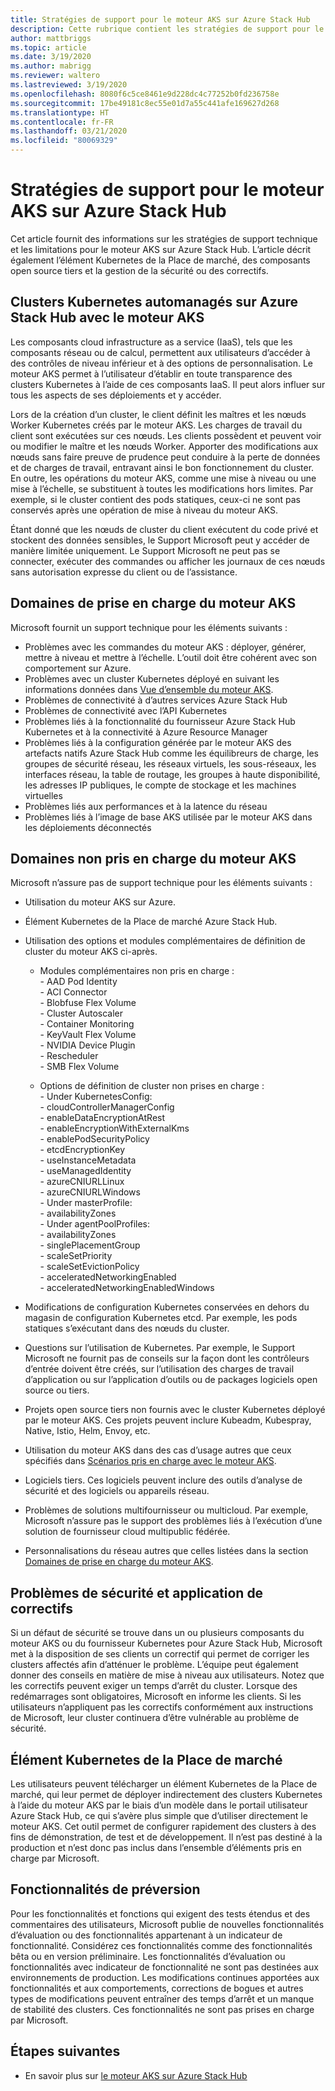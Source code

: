 ```yaml
---
title: Stratégies de support pour le moteur AKS sur Azure Stack Hub
description: Cette rubrique contient les stratégies de support pour le moteur AKS sur Azure Stack Hub.
author: mattbriggs
ms.topic: article
ms.date: 3/19/2020
ms.author: mabrigg
ms.reviewer: waltero
ms.lastreviewed: 3/19/2020
ms.openlocfilehash: 8080f6c5ce8461e9d228dc4c77252b0fd236758e
ms.sourcegitcommit: 17be49181c8ec55e01d7a55c441afe169627d268
ms.translationtype: HT
ms.contentlocale: fr-FR
ms.lasthandoff: 03/21/2020
ms.locfileid: "80069329"
---
```

# <a name="support-policies-for-aks-engine-on-azure-stack-hub"></a>Stratégies de support pour le moteur AKS sur Azure Stack Hub

Cet article fournit des informations sur les stratégies de support technique et les limitations pour le moteur AKS sur Azure Stack Hub. L’article décrit également l’élément Kubernetes de la Place de marché, des composants open source tiers et la gestion de la sécurité ou des correctifs. 

## <a name="self-managed-kubernetes-clusters-on-azure-stack-hub-with-aks-engine"></a>Clusters Kubernetes automanagés sur Azure Stack Hub avec le moteur AKS

Les composants cloud infrastructure as a service (IaaS), tels que les composants réseau ou de calcul, permettent aux utilisateurs d’accéder à des contrôles de niveau inférieur et à des options de personnalisation. Le moteur AKS permet à l’utilisateur d’établir en toute transparence des clusters Kubernetes à l’aide de ces composants IaaS. Il peut alors influer sur tous les aspects de ses déploiements et y accéder.

Lors de la création d’un cluster, le client définit les maîtres et les nœuds Worker Kubernetes créés par le moteur AKS. Les charges de travail du client sont exécutées sur ces nœuds. Les clients possèdent et peuvent voir ou modifier le maître et les nœuds Worker. Apporter des modifications aux nœuds sans faire preuve de prudence peut conduire à la perte de données et de charges de travail, entravant ainsi le bon fonctionnement du cluster. En outre, les opérations du moteur AKS, comme une mise à niveau ou une mise à l’échelle, se substituent à toutes les modifications hors limites. Par exemple, si le cluster contient des pods statiques, ceux-ci ne sont pas conservés après une opération de mise à niveau du moteur AKS.

Étant donné que les nœuds de cluster du client exécutent du code privé et stockent des données sensibles, le Support Microsoft peut y accéder de manière limitée uniquement. Le Support Microsoft ne peut pas se connecter, exécuter des commandes ou afficher les journaux de ces nœuds sans autorisation expresse du client ou de l’assistance.

## <a name="aks-engine-supported-areas"></a>Domaines de prise en charge du moteur AKS

Microsoft fournit un support technique pour les éléments suivants :

-  Problèmes avec les commandes du moteur AKS : déployer, générer, mettre à niveau et mettre à l’échelle. L’outil doit être cohérent avec son comportement sur Azure.
-  Problèmes avec un cluster Kubernetes déployé en suivant les informations données dans [Vue d’ensemble du moteur AKS](azure-stack-kubernetes-aks-engine-overview.md).
-  Problèmes de connectivité à d’autres services Azure Stack Hub 
-  Problèmes de connectivité avec l’API Kubernetes
-  Problèmes liés à la fonctionnalité du fournisseur Azure Stack Hub Kubernetes et à la connectivité à Azure Resource Manager
-  Problèmes liés à la configuration générée par le moteur AKS des artefacts natifs Azure Stack Hub comme les équilibreurs de charge, les groupes de sécurité réseau, les réseaux virtuels, les sous-réseaux, les interfaces réseau, la table de routage, les groupes à haute disponibilité, les adresses IP publiques, le compte de stockage et les machines virtuelles 
-  Problèmes liés aux performances et à la latence du réseau
-  Problèmes liés à l’image de base AKS utilisée par le moteur AKS dans les déploiements déconnectés 

## <a name="aks-engine-areas-not-supported"></a>Domaines non pris en charge du moteur AKS

Microsoft n’assure pas de support technique pour les éléments suivants :

-  Utilisation du moteur AKS sur Azure.
-  Élément Kubernetes de la Place de marché Azure Stack Hub.
-  Utilisation des options et modules complémentaires de définition de cluster du moteur AKS ci-après.
    -  Modules complémentaires non pris en charge :  
            -  AAD Pod Identity  
            -  ACI Connector  
            -  Blobfuse Flex Volume  
            -  Cluster Autoscaler  
            -  Container Monitoring  
            -  KeyVault Flex Volume  
            -  NVIDIA Device Plugin  
            -  Rescheduler  
            -  SMB Flex Volume  
        
    -  Options de définition de cluster non prises en charge :  
            -  Under KubernetesConfig:  
                    -  cloudControllerManagerConfig  
                    -  enableDataEncryptionAtRest  
                    -  enableEncryptionWithExternalKms  
                    -  enablePodSecurityPolicy  
                    -  etcdEncryptionKey  
                    -  useInstanceMetadata  
                    -  useManagedIdentity  
                    -  azureCNIURLLinux  
                    -  azureCNIURLWindows  
            -  Under masterProfile:  
                    -  availabilityZones  
            -  Under agentPoolProfiles:  
                    -  availabilityZones  
                    -  singlePlacementGroup  
                    -  scaleSetPriority  
                    -  scaleSetEvictionPolicy  
                    -  acceleratedNetworkingEnabled  
                    -  acceleratedNetworkingEnabledWindows

-  Modifications de configuration Kubernetes conservées en dehors du magasin de configuration Kubernetes etcd. Par exemple, les pods statiques s’exécutant dans des nœuds du cluster.
-  Questions sur l’utilisation de Kubernetes. Par exemple, le Support Microsoft ne fournit pas de conseils sur la façon dont les contrôleurs d’entrée doivent être créés, sur l’utilisation des charges de travail d’application ou sur l’application d’outils ou de packages logiciels open source ou tiers.
-  Projets open source tiers non fournis avec le cluster Kubernetes déployé par le moteur AKS. Ces projets peuvent inclure Kubeadm, Kubespray, Native, Istio, Helm, Envoy, etc.
-  Utilisation du moteur AKS dans des cas d’usage autres que ceux spécifiés dans [Scénarios pris en charge avec le moteur AKS](azure-stack-kubernetes-aks-engine-overview.md#supported-scenarios-with-the-aks-engine).
-  Logiciels tiers. Ces logiciels peuvent inclure des outils d’analyse de sécurité et des logiciels ou appareils réseau.
-  Problèmes de solutions multifournisseur ou multicloud. Par exemple, Microsoft n’assure pas le support des problèmes liés à l’exécution d’une solution de fournisseur cloud multipublic fédérée.
-  Personnalisations du réseau autres que celles listées dans la section [Domaines de prise en charge du moteur AKS](#aks-engine-supported-areas).

##  <a name="security-issues-and-patching"></a>Problèmes de sécurité et application de correctifs

Si un défaut de sécurité se trouve dans un ou plusieurs composants du moteur AKS ou du fournisseur Kubernetes pour Azure Stack Hub, Microsoft met à la disposition de ses clients un correctif qui permet de corriger les clusters affectés afin d’atténuer le problème. L’équipe peut également donner des conseils en matière de mise à niveau aux utilisateurs. Notez que les correctifs peuvent exiger un temps d’arrêt du cluster. Lorsque des redémarrages sont obligatoires, Microsoft en informe les clients. Si les utilisateurs n’appliquent pas les correctifs conformément aux instructions de Microsoft, leur cluster continuera d’être vulnérable au problème de sécurité.

## <a name="kubernetes-marketplace-item"></a>Élément Kubernetes de la Place de marché

Les utilisateurs peuvent télécharger un élément Kubernetes de la Place de marché, qui leur permet de déployer indirectement des clusters Kubernetes à l’aide du moteur AKS par le biais d’un modèle dans le portail utilisateur Azure Stack Hub, ce qui s’avère plus simple que d’utiliser directement le moteur AKS. Cet outil permet de configurer rapidement des clusters à des fins de démonstration, de test et de développement. Il n’est pas destiné à la production et n’est donc pas inclus dans l’ensemble d’éléments pris en charge par Microsoft.

## <a name="preview-features"></a>Fonctionnalités de préversion

Pour les fonctionnalités et fonctions qui exigent des tests étendus et des commentaires des utilisateurs, Microsoft publie de nouvelles fonctionnalités d’évaluation ou des fonctionnalités appartenant à un indicateur de fonctionnalité. Considérez ces fonctionnalités comme des fonctionnalités bêta ou en version préliminaire. Les fonctionnalités d’évaluation ou fonctionnalités avec indicateur de fonctionnalité ne sont pas destinées aux environnements de production. Les modifications continues apportées aux fonctionnalités et aux comportements, corrections de bogues et autres types de modifications peuvent entraîner des temps d’arrêt et un manque de stabilité des clusters. Ces fonctionnalités ne sont pas prises en charge par Microsoft.

## <a name="next-steps"></a>Étapes suivantes

- En savoir plus sur [le moteur AKS sur Azure Stack Hub](azure-stack-kubernetes-aks-engine-overview.md)